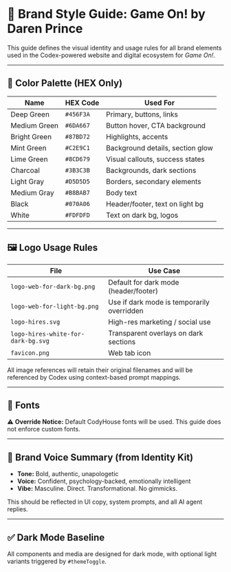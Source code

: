 
# 🧬 Brand Style Guide: Game On! by Daren Prince

This guide defines the visual identity and usage rules for all brand elements used in the Codex-powered website and digital ecosystem for *Game On!*.

---

## 🎨 Color Palette (HEX Only)

| Name             | HEX Code   | Used For                            |
|------------------|------------|-------------------------------------|
| Deep Green       | `#456F3A`  | Primary, buttons, links             |
| Medium Green     | `#6DA667`  | Button hover, CTA background        |
| Bright Green     | `#87BD72`  | Highlights, accents                 |
| Mint Green       | `#C2E9C1`  | Background details, section glow   |
| Lime Green       | `#8CD679`  | Visual callouts, success states     |
| Charcoal         | `#3B3C3B`  | Backgrounds, dark sections          |
| Light Gray       | `#D5D5D5`  | Borders, secondary elements         |
| Medium Gray      | `#B8BAB7`  | Body text                           |
| Black            | `#070A06`  | Header/footer, text on light bg     |
| White            | `#FDFDFD`  | Text on dark bg, logos              |

---

## 🖼️ Logo Usage Rules

| File                              | Use Case                                 |
|-----------------------------------|-------------------------------------------|
| `logo-web-for-dark-bg.png`       | Default for dark mode (header/footer)     |
| `logo-web-for-light-bg.png`      | Use if dark mode is temporarily overridden|
| `logo-hires.svg`                 | High-res marketing / social use           |
| `logo-hires-white-for-dark-bg.svg` | Transparent overlays on dark sections     |
| `favicon.png`                    | Web tab icon                              |

All image references will retain their original filenames and will be referenced by Codex using context-based prompt mappings.

---

## 📁 Fonts

⚠️ **Override Notice:** Default CodyHouse fonts will be used. This guide does not enforce custom fonts.

---

## 🎯 Brand Voice Summary (from Identity Kit)

- **Tone:** Bold, authentic, unapologetic
- **Voice:** Confident, psychology-backed, emotionally intelligent
- **Vibe:** Masculine. Direct. Transformational. No gimmicks.

This should be reflected in UI copy, system prompts, and all AI agent replies.

---

## ✅ Dark Mode Baseline

All components and media are designed for dark mode, with optional light variants triggered by `#themeToggle`.
